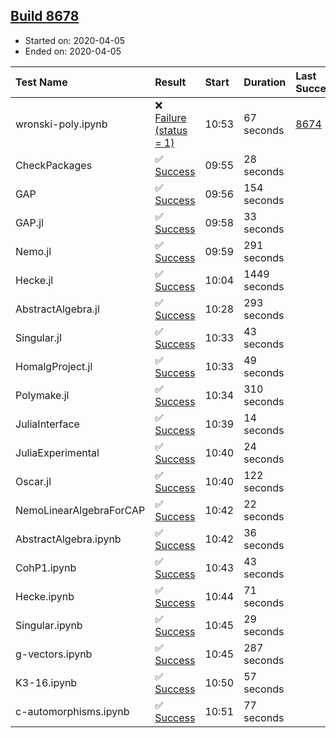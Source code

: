 ## [Build 8678](https://oscarci.mathematik.uni-kl.de/job/oscar/8678/)

* Started on: 2020-04-05
* Ended on: 2020-04-05

| Test Name    | Result | Start | Duration | Last Success | First Failure |
|:-------------|:-------|:------|:---------|:-------------|:--------------|
| wronski-poly.ipynb | ❌ [Failure (status = 1)](https://oscarci.mathematik.uni-kl.de/job/oscar/8678/artifact/logs/build-8678/wronski-poly.ipynb.log) | 10:53 | 67 seconds | [8674](https://oscarci.mathematik.uni-kl.de/job/oscar/8674/) | [8675](https://oscarci.mathematik.uni-kl.de/job/oscar/8675/) |
| CheckPackages | ✅ [Success](https://oscarci.mathematik.uni-kl.de/job/oscar/8678/artifact/logs/build-8678/CheckPackages.log) | 09:55 | 28 seconds |  |  |
| GAP | ✅ [Success](https://oscarci.mathematik.uni-kl.de/job/oscar/8678/artifact/logs/build-8678/GAP.log) | 09:56 | 154 seconds |  |  |
| GAP.jl | ✅ [Success](https://oscarci.mathematik.uni-kl.de/job/oscar/8678/artifact/logs/build-8678/GAP.jl.log) | 09:58 | 33 seconds |  |  |
| Nemo.jl | ✅ [Success](https://oscarci.mathematik.uni-kl.de/job/oscar/8678/artifact/logs/build-8678/Nemo.jl.log) | 09:59 | 291 seconds |  |  |
| Hecke.jl | ✅ [Success](https://oscarci.mathematik.uni-kl.de/job/oscar/8678/artifact/logs/build-8678/Hecke.jl.log) | 10:04 | 1449 seconds |  |  |
| AbstractAlgebra.jl | ✅ [Success](https://oscarci.mathematik.uni-kl.de/job/oscar/8678/artifact/logs/build-8678/AbstractAlgebra.jl.log) | 10:28 | 293 seconds |  |  |
| Singular.jl | ✅ [Success](https://oscarci.mathematik.uni-kl.de/job/oscar/8678/artifact/logs/build-8678/Singular.jl.log) | 10:33 | 43 seconds |  |  |
| HomalgProject.jl | ✅ [Success](https://oscarci.mathematik.uni-kl.de/job/oscar/8678/artifact/logs/build-8678/HomalgProject.jl.log) | 10:33 | 49 seconds |  |  |
| Polymake.jl | ✅ [Success](https://oscarci.mathematik.uni-kl.de/job/oscar/8678/artifact/logs/build-8678/Polymake.jl.log) | 10:34 | 310 seconds |  |  |
| JuliaInterface | ✅ [Success](https://oscarci.mathematik.uni-kl.de/job/oscar/8678/artifact/logs/build-8678/JuliaInterface.log) | 10:39 | 14 seconds |  |  |
| JuliaExperimental | ✅ [Success](https://oscarci.mathematik.uni-kl.de/job/oscar/8678/artifact/logs/build-8678/JuliaExperimental.log) | 10:40 | 24 seconds |  |  |
| Oscar.jl | ✅ [Success](https://oscarci.mathematik.uni-kl.de/job/oscar/8678/artifact/logs/build-8678/Oscar.jl.log) | 10:40 | 122 seconds |  |  |
| NemoLinearAlgebraForCAP | ✅ [Success](https://oscarci.mathematik.uni-kl.de/job/oscar/8678/artifact/logs/build-8678/NemoLinearAlgebraForCAP.log) | 10:42 | 22 seconds |  |  |
| AbstractAlgebra.ipynb | ✅ [Success](https://oscarci.mathematik.uni-kl.de/job/oscar/8678/artifact/logs/build-8678/AbstractAlgebra.ipynb.log) | 10:42 | 36 seconds |  |  |
| CohP1.ipynb | ✅ [Success](https://oscarci.mathematik.uni-kl.de/job/oscar/8678/artifact/logs/build-8678/CohP1.ipynb.log) | 10:43 | 43 seconds |  |  |
| Hecke.ipynb | ✅ [Success](https://oscarci.mathematik.uni-kl.de/job/oscar/8678/artifact/logs/build-8678/Hecke.ipynb.log) | 10:44 | 71 seconds |  |  |
| Singular.ipynb | ✅ [Success](https://oscarci.mathematik.uni-kl.de/job/oscar/8678/artifact/logs/build-8678/Singular.ipynb.log) | 10:45 | 29 seconds |  |  |
| g-vectors.ipynb | ✅ [Success](https://oscarci.mathematik.uni-kl.de/job/oscar/8678/artifact/logs/build-8678/g-vectors.ipynb.log) | 10:45 | 287 seconds |  |  |
| K3-16.ipynb | ✅ [Success](https://oscarci.mathematik.uni-kl.de/job/oscar/8678/artifact/logs/build-8678/K3-16.ipynb.log) | 10:50 | 57 seconds |  |  |
| c-automorphisms.ipynb | ✅ [Success](https://oscarci.mathematik.uni-kl.de/job/oscar/8678/artifact/logs/build-8678/c-automorphisms.ipynb.log) | 10:51 | 77 seconds |  |  |
